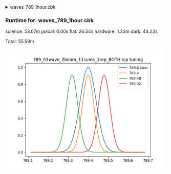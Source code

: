 <details><summary>waves_789_1hour.cbk</summary><blockquote><pre><details><summary>gain_high.rcp</summary><blockquote><pre>gain high
</pre></blockquote></details><details><summary>Exposure_80.rcp</summary><blockquote><pre>exposure 80
</pre></blockquote></details><details><summary>1074_FW.rcp</summary><blockquote><pre>prefilterrange 1074
</pre></blockquote></details><details><summary>setupDark.rcp</summary><blockquote><pre>shut	in
</pre></blockquote></details><details><summary>dark_01wave_1beam_11sums_10rep_BOTH.rcp</summary><blockquote><pre>shut	in
data	rcam	both	656.28	11
data	rcam	both	656.28	11
data	rcam	both	656.28	11
data	rcam	both	656.28	11
data	rcam	both	656.28	11
data	rcam	both	656.28	11
data	rcam	both	656.28	11
data	rcam	both	656.28	11
data	rcam	both	656.28	11
data	rcam	both	656.28	11
</pre></blockquote></details><details><summary>setupFlat.rcp</summary><blockquote><pre>diffuser  in
cover out
occ		out
shut	out
calib	out
</pre></blockquote></details><details><summary>789_03wave_2beam_11sums_1rep_BOTH.rcp</summary><blockquote><pre>data	rcam	both	 789.32	   11
data	rcam	both	 789.40	   11
data	rcam	both	 789.48	   11
data	tcam	both	 789.32	   11
data	tcam	both	 789.40	   11
data	tcam	both	 789.48	   11
</pre></blockquote></details><details><summary>setupObserving.rcp</summary><blockquote><pre>shut in
cover out
calib	out
occ		in
diffuser out
shut	out
</pre></blockquote></details><details><summary>789_03wave_2beam_11sums_1rep_BOTH.rcp</summary><blockquote><pre>data	rcam	both	 789.32	   11
data	rcam	both	 789.40	   11
data	rcam	both	 789.48	   11
data	tcam	both	 789.32	   11
data	tcam	both	 789.40	   11
data	tcam	both	 789.48	   11
</pre></blockquote></details><details><summary>789_03wave_2beam_11sums_1rep_BOTH.rcp</summary><blockquote><pre>data	rcam	both	 789.32	   11
data	rcam	both	 789.40	   11
data	rcam	both	 789.48	   11
data	tcam	both	 789.32	   11
data	tcam	both	 789.40	   11
data	tcam	both	 789.48	   11
</pre></blockquote></details><details><summary>789_03wave_2beam_11sums_1rep_BOTH.rcp</summary><blockquote><pre>data	rcam	both	 789.32	   11
data	rcam	both	 789.40	   11
data	rcam	both	 789.48	   11
data	tcam	both	 789.32	   11
data	tcam	both	 789.40	   11
data	tcam	both	 789.48	   11
</pre></blockquote></details><details><summary>789_03wave_2beam_11sums_1rep_BOTH.rcp</summary><blockquote><pre>data	rcam	both	 789.32	   11
data	rcam	both	 789.40	   11
data	rcam	both	 789.48	   11
data	tcam	both	 789.32	   11
data	tcam	both	 789.40	   11
data	tcam	both	 789.48	   11
</pre></blockquote></details><details><summary>789_03wave_2beam_11sums_1rep_BOTH.rcp</summary><blockquote><pre>data	rcam	both	 789.32	   11
data	rcam	both	 789.40	   11
data	rcam	both	 789.48	   11
data	tcam	both	 789.32	   11
data	tcam	both	 789.40	   11
data	tcam	both	 789.48	   11
</pre></blockquote></details><details><summary>789_03wave_2beam_11sums_1rep_BOTH.rcp</summary><blockquote><pre>data	rcam	both	 789.32	   11
data	rcam	both	 789.40	   11
data	rcam	both	 789.48	   11
data	tcam	both	 789.32	   11
data	tcam	both	 789.40	   11
data	tcam	both	 789.48	   11
</pre></blockquote></details><details><summary>789_03wave_2beam_11sums_1rep_BOTH.rcp</summary><blockquote><pre>data	rcam	both	 789.32	   11
data	rcam	both	 789.40	   11
data	rcam	both	 789.48	   11
data	tcam	both	 789.32	   11
data	tcam	both	 789.40	   11
data	tcam	both	 789.48	   11
</pre></blockquote></details><details><summary>789_03wave_2beam_11sums_1rep_BOTH.rcp</summary><blockquote><pre>data	rcam	both	 789.32	   11
data	rcam	both	 789.40	   11
data	rcam	both	 789.48	   11
data	tcam	both	 789.32	   11
data	tcam	both	 789.40	   11
data	tcam	both	 789.48	   11
</pre></blockquote></details><details><summary>789_03wave_2beam_11sums_1rep_BOTH.rcp</summary><blockquote><pre>data	rcam	both	 789.32	   11
data	rcam	both	 789.40	   11
data	rcam	both	 789.48	   11
data	tcam	both	 789.32	   11
data	tcam	both	 789.40	   11
data	tcam	both	 789.48	   11
</pre></blockquote></details><details><summary>789_03wave_2beam_11sums_1rep_BOTH.rcp</summary><blockquote><pre>data	rcam	both	 789.32	   11
data	rcam	both	 789.40	   11
data	rcam	both	 789.48	   11
data	tcam	both	 789.32	   11
data	tcam	both	 789.40	   11
data	tcam	both	 789.48	   11
</pre></blockquote></details><details><summary>789_03wave_2beam_11sums_1rep_BOTH.rcp</summary><blockquote><pre>data	rcam	both	 789.32	   11
data	rcam	both	 789.40	   11
data	rcam	both	 789.48	   11
data	tcam	both	 789.32	   11
data	tcam	both	 789.40	   11
data	tcam	both	 789.48	   11
</pre></blockquote></details><details><summary>789_03wave_2beam_11sums_1rep_BOTH.rcp</summary><blockquote><pre>data	rcam	both	 789.32	   11
data	rcam	both	 789.40	   11
data	rcam	both	 789.48	   11
data	tcam	both	 789.32	   11
data	tcam	both	 789.40	   11
data	tcam	both	 789.48	   11
</pre></blockquote></details><details><summary>789_03wave_2beam_11sums_1rep_BOTH.rcp</summary><blockquote><pre>data	rcam	both	 789.32	   11
data	rcam	both	 789.40	   11
data	rcam	both	 789.48	   11
data	tcam	both	 789.32	   11
data	tcam	both	 789.40	   11
data	tcam	both	 789.48	   11
</pre></blockquote></details><details><summary>789_03wave_2beam_11sums_1rep_BOTH.rcp</summary><blockquote><pre>data	rcam	both	 789.32	   11
data	rcam	both	 789.40	   11
data	rcam	both	 789.48	   11
data	tcam	both	 789.32	   11
data	tcam	both	 789.40	   11
data	tcam	both	 789.48	   11
</pre></blockquote></details><details><summary>789_03wave_2beam_11sums_1rep_BOTH.rcp</summary><blockquote><pre>data	rcam	both	 789.32	   11
data	rcam	both	 789.40	   11
data	rcam	both	 789.48	   11
data	tcam	both	 789.32	   11
data	tcam	both	 789.40	   11
data	tcam	both	 789.48	   11
</pre></blockquote></details><details><summary>789_03wave_2beam_11sums_1rep_BOTH.rcp</summary><blockquote><pre>data	rcam	both	 789.32	   11
data	rcam	both	 789.40	   11
data	rcam	both	 789.48	   11
data	tcam	both	 789.32	   11
data	tcam	both	 789.40	   11
data	tcam	both	 789.48	   11
</pre></blockquote></details><details><summary>789_03wave_2beam_11sums_1rep_BOTH.rcp</summary><blockquote><pre>data	rcam	both	 789.32	   11
data	rcam	both	 789.40	   11
data	rcam	both	 789.48	   11
data	tcam	both	 789.32	   11
data	tcam	both	 789.40	   11
data	tcam	both	 789.48	   11
</pre></blockquote></details><details><summary>789_03wave_2beam_11sums_1rep_BOTH.rcp</summary><blockquote><pre>data	rcam	both	 789.32	   11
data	rcam	both	 789.40	   11
data	rcam	both	 789.48	   11
data	tcam	both	 789.32	   11
data	tcam	both	 789.40	   11
data	tcam	both	 789.48	   11
</pre></blockquote></details><details><summary>789_03wave_2beam_11sums_1rep_BOTH.rcp</summary><blockquote><pre>data	rcam	both	 789.32	   11
data	rcam	both	 789.40	   11
data	rcam	both	 789.48	   11
data	tcam	both	 789.32	   11
data	tcam	both	 789.40	   11
data	tcam	both	 789.48	   11
</pre></blockquote></details><details><summary>789_03wave_2beam_11sums_1rep_BOTH.rcp</summary><blockquote><pre>data	rcam	both	 789.32	   11
data	rcam	both	 789.40	   11
data	rcam	both	 789.48	   11
data	tcam	both	 789.32	   11
data	tcam	both	 789.40	   11
data	tcam	both	 789.48	   11
</pre></blockquote></details><details><summary>789_03wave_2beam_11sums_1rep_BOTH.rcp</summary><blockquote><pre>data	rcam	both	 789.32	   11
data	rcam	both	 789.40	   11
data	rcam	both	 789.48	   11
data	tcam	both	 789.32	   11
data	tcam	both	 789.40	   11
data	tcam	both	 789.48	   11
</pre></blockquote></details><details><summary>789_03wave_2beam_11sums_1rep_BOTH.rcp</summary><blockquote><pre>data	rcam	both	 789.32	   11
data	rcam	both	 789.40	   11
data	rcam	both	 789.48	   11
data	tcam	both	 789.32	   11
data	tcam	both	 789.40	   11
data	tcam	both	 789.48	   11
</pre></blockquote></details><details><summary>789_03wave_2beam_11sums_1rep_BOTH.rcp</summary><blockquote><pre>data	rcam	both	 789.32	   11
data	rcam	both	 789.40	   11
data	rcam	both	 789.48	   11
data	tcam	both	 789.32	   11
data	tcam	both	 789.40	   11
data	tcam	both	 789.48	   11
</pre></blockquote></details><details><summary>789_03wave_2beam_11sums_1rep_BOTH.rcp</summary><blockquote><pre>data	rcam	both	 789.32	   11
data	rcam	both	 789.40	   11
data	rcam	both	 789.48	   11
data	tcam	both	 789.32	   11
data	tcam	both	 789.40	   11
data	tcam	both	 789.48	   11
</pre></blockquote></details><details><summary>789_03wave_2beam_11sums_1rep_BOTH.rcp</summary><blockquote><pre>data	rcam	both	 789.32	   11
data	rcam	both	 789.40	   11
data	rcam	both	 789.48	   11
data	tcam	both	 789.32	   11
data	tcam	both	 789.40	   11
data	tcam	both	 789.48	   11
</pre></blockquote></details><details><summary>789_03wave_2beam_11sums_1rep_BOTH.rcp</summary><blockquote><pre>data	rcam	both	 789.32	   11
data	rcam	both	 789.40	   11
data	rcam	both	 789.48	   11
data	tcam	both	 789.32	   11
data	tcam	both	 789.40	   11
data	tcam	both	 789.48	   11
</pre></blockquote></details><details><summary>789_03wave_2beam_11sums_1rep_BOTH.rcp</summary><blockquote><pre>data	rcam	both	 789.32	   11
data	rcam	both	 789.40	   11
data	rcam	both	 789.48	   11
data	tcam	both	 789.32	   11
data	tcam	both	 789.40	   11
data	tcam	both	 789.48	   11
</pre></blockquote></details><details><summary>789_03wave_2beam_11sums_1rep_BOTH.rcp</summary><blockquote><pre>data	rcam	both	 789.32	   11
data	rcam	both	 789.40	   11
data	rcam	both	 789.48	   11
data	tcam	both	 789.32	   11
data	tcam	both	 789.40	   11
data	tcam	both	 789.48	   11
</pre></blockquote></details><details><summary>789_03wave_2beam_11sums_1rep_BOTH.rcp</summary><blockquote><pre>data	rcam	both	 789.32	   11
data	rcam	both	 789.40	   11
data	rcam	both	 789.48	   11
data	tcam	both	 789.32	   11
data	tcam	both	 789.40	   11
data	tcam	both	 789.48	   11
</pre></blockquote></details><details><summary>789_03wave_2beam_11sums_1rep_BOTH.rcp</summary><blockquote><pre>data	rcam	both	 789.32	   11
data	rcam	both	 789.40	   11
data	rcam	both	 789.48	   11
data	tcam	both	 789.32	   11
data	tcam	both	 789.40	   11
data	tcam	both	 789.48	   11
</pre></blockquote></details><details><summary>789_03wave_2beam_11sums_1rep_BOTH.rcp</summary><blockquote><pre>data	rcam	both	 789.32	   11
data	rcam	both	 789.40	   11
data	rcam	both	 789.48	   11
data	tcam	both	 789.32	   11
data	tcam	both	 789.40	   11
data	tcam	both	 789.48	   11
</pre></blockquote></details><details><summary>789_03wave_2beam_11sums_1rep_BOTH.rcp</summary><blockquote><pre>data	rcam	both	 789.32	   11
data	rcam	both	 789.40	   11
data	rcam	both	 789.48	   11
data	tcam	both	 789.32	   11
data	tcam	both	 789.40	   11
data	tcam	both	 789.48	   11
</pre></blockquote></details><details><summary>789_03wave_2beam_11sums_1rep_BOTH.rcp</summary><blockquote><pre>data	rcam	both	 789.32	   11
data	rcam	both	 789.40	   11
data	rcam	both	 789.48	   11
data	tcam	both	 789.32	   11
data	tcam	both	 789.40	   11
data	tcam	both	 789.48	   11
</pre></blockquote></details><details><summary>789_03wave_2beam_11sums_1rep_BOTH.rcp</summary><blockquote><pre>data	rcam	both	 789.32	   11
data	rcam	both	 789.40	   11
data	rcam	both	 789.48	   11
data	tcam	both	 789.32	   11
data	tcam	both	 789.40	   11
data	tcam	both	 789.48	   11
</pre></blockquote></details><details><summary>789_03wave_2beam_11sums_1rep_BOTH.rcp</summary><blockquote><pre>data	rcam	both	 789.32	   11
data	rcam	both	 789.40	   11
data	rcam	both	 789.48	   11
data	tcam	both	 789.32	   11
data	tcam	both	 789.40	   11
data	tcam	both	 789.48	   11
</pre></blockquote></details><details><summary>789_03wave_2beam_11sums_1rep_BOTH.rcp</summary><blockquote><pre>data	rcam	both	 789.32	   11
data	rcam	both	 789.40	   11
data	rcam	both	 789.48	   11
data	tcam	both	 789.32	   11
data	tcam	both	 789.40	   11
data	tcam	both	 789.48	   11
</pre></blockquote></details><details><summary>789_03wave_2beam_11sums_1rep_BOTH.rcp</summary><blockquote><pre>data	rcam	both	 789.32	   11
data	rcam	both	 789.40	   11
data	rcam	both	 789.48	   11
data	tcam	both	 789.32	   11
data	tcam	both	 789.40	   11
data	tcam	both	 789.48	   11
</pre></blockquote></details><details><summary>789_03wave_2beam_11sums_1rep_BOTH.rcp</summary><blockquote><pre>data	rcam	both	 789.32	   11
data	rcam	both	 789.40	   11
data	rcam	both	 789.48	   11
data	tcam	both	 789.32	   11
data	tcam	both	 789.40	   11
data	tcam	both	 789.48	   11
</pre></blockquote></details><details><summary>789_03wave_2beam_11sums_1rep_BOTH.rcp</summary><blockquote><pre>data	rcam	both	 789.32	   11
data	rcam	both	 789.40	   11
data	rcam	both	 789.48	   11
data	tcam	both	 789.32	   11
data	tcam	both	 789.40	   11
data	tcam	both	 789.48	   11
</pre></blockquote></details><details><summary>789_03wave_2beam_11sums_1rep_BOTH.rcp</summary><blockquote><pre>data	rcam	both	 789.32	   11
data	rcam	both	 789.40	   11
data	rcam	both	 789.48	   11
data	tcam	both	 789.32	   11
data	tcam	both	 789.40	   11
data	tcam	both	 789.48	   11
</pre></blockquote></details><details><summary>789_03wave_2beam_11sums_1rep_BOTH.rcp</summary><blockquote><pre>data	rcam	both	 789.32	   11
data	rcam	both	 789.40	   11
data	rcam	both	 789.48	   11
data	tcam	both	 789.32	   11
data	tcam	both	 789.40	   11
data	tcam	both	 789.48	   11
</pre></blockquote></details><details><summary>789_03wave_2beam_11sums_1rep_BOTH.rcp</summary><blockquote><pre>data	rcam	both	 789.32	   11
data	rcam	both	 789.40	   11
data	rcam	both	 789.48	   11
data	tcam	both	 789.32	   11
data	tcam	both	 789.40	   11
data	tcam	both	 789.48	   11
</pre></blockquote></details><details><summary>789_03wave_2beam_11sums_1rep_BOTH.rcp</summary><blockquote><pre>data	rcam	both	 789.32	   11
data	rcam	both	 789.40	   11
data	rcam	both	 789.48	   11
data	tcam	both	 789.32	   11
data	tcam	both	 789.40	   11
data	tcam	both	 789.48	   11
</pre></blockquote></details><details><summary>789_03wave_2beam_11sums_1rep_BOTH.rcp</summary><blockquote><pre>data	rcam	both	 789.32	   11
data	rcam	both	 789.40	   11
data	rcam	both	 789.48	   11
data	tcam	both	 789.32	   11
data	tcam	both	 789.40	   11
data	tcam	both	 789.48	   11
</pre></blockquote></details><details><summary>789_03wave_2beam_11sums_1rep_BOTH.rcp</summary><blockquote><pre>data	rcam	both	 789.32	   11
data	rcam	both	 789.40	   11
data	rcam	both	 789.48	   11
data	tcam	both	 789.32	   11
data	tcam	both	 789.40	   11
data	tcam	both	 789.48	   11
</pre></blockquote></details><details><summary>789_03wave_2beam_11sums_1rep_BOTH.rcp</summary><blockquote><pre>data	rcam	both	 789.32	   11
data	rcam	both	 789.40	   11
data	rcam	both	 789.48	   11
data	tcam	both	 789.32	   11
data	tcam	both	 789.40	   11
data	tcam	both	 789.48	   11
</pre></blockquote></details><details><summary>789_03wave_2beam_11sums_1rep_BOTH.rcp</summary><blockquote><pre>data	rcam	both	 789.32	   11
data	rcam	both	 789.40	   11
data	rcam	both	 789.48	   11
data	tcam	both	 789.32	   11
data	tcam	both	 789.40	   11
data	tcam	both	 789.48	   11
</pre></blockquote></details><details><summary>789_03wave_2beam_11sums_1rep_BOTH.rcp</summary><blockquote><pre>data	rcam	both	 789.32	   11
data	rcam	both	 789.40	   11
data	rcam	both	 789.48	   11
data	tcam	both	 789.32	   11
data	tcam	both	 789.40	   11
data	tcam	both	 789.48	   11
</pre></blockquote></details><details><summary>789_03wave_2beam_11sums_1rep_BOTH.rcp</summary><blockquote><pre>data	rcam	both	 789.32	   11
data	rcam	both	 789.40	   11
data	rcam	both	 789.48	   11
data	tcam	both	 789.32	   11
data	tcam	both	 789.40	   11
data	tcam	both	 789.48	   11
</pre></blockquote></details><details><summary>789_03wave_2beam_11sums_1rep_BOTH.rcp</summary><blockquote><pre>data	rcam	both	 789.32	   11
data	rcam	both	 789.40	   11
data	rcam	both	 789.48	   11
data	tcam	both	 789.32	   11
data	tcam	both	 789.40	   11
data	tcam	both	 789.48	   11
</pre></blockquote></details><details><summary>789_03wave_2beam_11sums_1rep_BOTH.rcp</summary><blockquote><pre>data	rcam	both	 789.32	   11
data	rcam	both	 789.40	   11
data	rcam	both	 789.48	   11
data	tcam	both	 789.32	   11
data	tcam	both	 789.40	   11
data	tcam	both	 789.48	   11
</pre></blockquote></details><details><summary>789_03wave_2beam_11sums_1rep_BOTH.rcp</summary><blockquote><pre>data	rcam	both	 789.32	   11
data	rcam	both	 789.40	   11
data	rcam	both	 789.48	   11
data	tcam	both	 789.32	   11
data	tcam	both	 789.40	   11
data	tcam	both	 789.48	   11
</pre></blockquote></details><details><summary>789_03wave_2beam_11sums_1rep_BOTH.rcp</summary><blockquote><pre>data	rcam	both	 789.32	   11
data	rcam	both	 789.40	   11
data	rcam	both	 789.48	   11
data	tcam	both	 789.32	   11
data	tcam	both	 789.40	   11
data	tcam	both	 789.48	   11
</pre></blockquote></details><details><summary>789_03wave_2beam_11sums_1rep_BOTH.rcp</summary><blockquote><pre>data	rcam	both	 789.32	   11
data	rcam	both	 789.40	   11
data	rcam	both	 789.48	   11
data	tcam	both	 789.32	   11
data	tcam	both	 789.40	   11
data	tcam	both	 789.48	   11
</pre></blockquote></details><details><summary>789_03wave_2beam_11sums_1rep_BOTH.rcp</summary><blockquote><pre>data	rcam	both	 789.32	   11
data	rcam	both	 789.40	   11
data	rcam	both	 789.48	   11
data	tcam	both	 789.32	   11
data	tcam	both	 789.40	   11
data	tcam	both	 789.48	   11
</pre></blockquote></details><details><summary>789_03wave_2beam_11sums_1rep_BOTH.rcp</summary><blockquote><pre>data	rcam	both	 789.32	   11
data	rcam	both	 789.40	   11
data	rcam	both	 789.48	   11
data	tcam	both	 789.32	   11
data	tcam	both	 789.40	   11
data	tcam	both	 789.48	   11
</pre></blockquote></details><details><summary>789_03wave_2beam_11sums_1rep_BOTH.rcp</summary><blockquote><pre>data	rcam	both	 789.32	   11
data	rcam	both	 789.40	   11
data	rcam	both	 789.48	   11
data	tcam	both	 789.32	   11
data	tcam	both	 789.40	   11
data	tcam	both	 789.48	   11
</pre></blockquote></details><details><summary>789_03wave_2beam_11sums_1rep_BOTH.rcp</summary><blockquote><pre>data	rcam	both	 789.32	   11
data	rcam	both	 789.40	   11
data	rcam	both	 789.48	   11
data	tcam	both	 789.32	   11
data	tcam	both	 789.40	   11
data	tcam	both	 789.48	   11
</pre></blockquote></details><details><summary>789_03wave_2beam_11sums_1rep_BOTH.rcp</summary><blockquote><pre>data	rcam	both	 789.32	   11
data	rcam	both	 789.40	   11
data	rcam	both	 789.48	   11
data	tcam	both	 789.32	   11
data	tcam	both	 789.40	   11
data	tcam	both	 789.48	   11
</pre></blockquote></details><details><summary>789_03wave_2beam_11sums_1rep_BOTH.rcp</summary><blockquote><pre>data	rcam	both	 789.32	   11
data	rcam	both	 789.40	   11
data	rcam	both	 789.48	   11
data	tcam	both	 789.32	   11
data	tcam	both	 789.40	   11
data	tcam	both	 789.48	   11
</pre></blockquote></details><details><summary>789_03wave_2beam_11sums_1rep_BOTH.rcp</summary><blockquote><pre>data	rcam	both	 789.32	   11
data	rcam	both	 789.40	   11
data	rcam	both	 789.48	   11
data	tcam	both	 789.32	   11
data	tcam	both	 789.40	   11
data	tcam	both	 789.48	   11
</pre></blockquote></details><details><summary>789_03wave_2beam_11sums_1rep_BOTH.rcp</summary><blockquote><pre>data	rcam	both	 789.32	   11
data	rcam	both	 789.40	   11
data	rcam	both	 789.48	   11
data	tcam	both	 789.32	   11
data	tcam	both	 789.40	   11
data	tcam	both	 789.48	   11
</pre></blockquote></details><details><summary>789_03wave_2beam_11sums_1rep_BOTH.rcp</summary><blockquote><pre>data	rcam	both	 789.32	   11
data	rcam	both	 789.40	   11
data	rcam	both	 789.48	   11
data	tcam	both	 789.32	   11
data	tcam	both	 789.40	   11
data	tcam	both	 789.48	   11
</pre></blockquote></details><details><summary>789_03wave_2beam_11sums_1rep_BOTH.rcp</summary><blockquote><pre>data	rcam	both	 789.32	   11
data	rcam	both	 789.40	   11
data	rcam	both	 789.48	   11
data	tcam	both	 789.32	   11
data	tcam	both	 789.40	   11
data	tcam	both	 789.48	   11
</pre></blockquote></details><details><summary>789_03wave_2beam_11sums_1rep_BOTH.rcp</summary><blockquote><pre>data	rcam	both	 789.32	   11
data	rcam	both	 789.40	   11
data	rcam	both	 789.48	   11
data	tcam	both	 789.32	   11
data	tcam	both	 789.40	   11
data	tcam	both	 789.48	   11
</pre></blockquote></details><details><summary>789_03wave_2beam_11sums_1rep_BOTH.rcp</summary><blockquote><pre>data	rcam	both	 789.32	   11
data	rcam	both	 789.40	   11
data	rcam	both	 789.48	   11
data	tcam	both	 789.32	   11
data	tcam	both	 789.40	   11
data	tcam	both	 789.48	   11
</pre></blockquote></details><details><summary>789_03wave_2beam_11sums_1rep_BOTH.rcp</summary><blockquote><pre>data	rcam	both	 789.32	   11
data	rcam	both	 789.40	   11
data	rcam	both	 789.48	   11
data	tcam	both	 789.32	   11
data	tcam	both	 789.40	   11
data	tcam	both	 789.48	   11
</pre></blockquote></details><details><summary>789_03wave_2beam_11sums_1rep_BOTH.rcp</summary><blockquote><pre>data	rcam	both	 789.32	   11
data	rcam	both	 789.40	   11
data	rcam	both	 789.48	   11
data	tcam	both	 789.32	   11
data	tcam	both	 789.40	   11
data	tcam	both	 789.48	   11
</pre></blockquote></details><details><summary>789_03wave_2beam_11sums_1rep_BOTH.rcp</summary><blockquote><pre>data	rcam	both	 789.32	   11
data	rcam	both	 789.40	   11
data	rcam	both	 789.48	   11
data	tcam	both	 789.32	   11
data	tcam	both	 789.40	   11
data	tcam	both	 789.48	   11
</pre></blockquote></details><details><summary>789_03wave_2beam_11sums_1rep_BOTH.rcp</summary><blockquote><pre>data	rcam	both	 789.32	   11
data	rcam	both	 789.40	   11
data	rcam	both	 789.48	   11
data	tcam	both	 789.32	   11
data	tcam	both	 789.40	   11
data	tcam	both	 789.48	   11
</pre></blockquote></details><details><summary>789_03wave_2beam_11sums_1rep_BOTH.rcp</summary><blockquote><pre>data	rcam	both	 789.32	   11
data	rcam	both	 789.40	   11
data	rcam	both	 789.48	   11
data	tcam	both	 789.32	   11
data	tcam	both	 789.40	   11
data	tcam	both	 789.48	   11
</pre></blockquote></details><details><summary>789_03wave_2beam_11sums_1rep_BOTH.rcp</summary><blockquote><pre>data	rcam	both	 789.32	   11
data	rcam	both	 789.40	   11
data	rcam	both	 789.48	   11
data	tcam	both	 789.32	   11
data	tcam	both	 789.40	   11
data	tcam	both	 789.48	   11
</pre></blockquote></details><details><summary>789_03wave_2beam_11sums_1rep_BOTH.rcp</summary><blockquote><pre>data	rcam	both	 789.32	   11
data	rcam	both	 789.40	   11
data	rcam	both	 789.48	   11
data	tcam	both	 789.32	   11
data	tcam	both	 789.40	   11
data	tcam	both	 789.48	   11
</pre></blockquote></details><details><summary>789_03wave_2beam_11sums_1rep_BOTH.rcp</summary><blockquote><pre>data	rcam	both	 789.32	   11
data	rcam	both	 789.40	   11
data	rcam	both	 789.48	   11
data	tcam	both	 789.32	   11
data	tcam	both	 789.40	   11
data	tcam	both	 789.48	   11
</pre></blockquote></details><details><summary>789_03wave_2beam_11sums_1rep_BOTH.rcp</summary><blockquote><pre>data	rcam	both	 789.32	   11
data	rcam	both	 789.40	   11
data	rcam	both	 789.48	   11
data	tcam	both	 789.32	   11
data	tcam	both	 789.40	   11
data	tcam	both	 789.48	   11
</pre></blockquote></details><details><summary>789_03wave_2beam_11sums_1rep_BOTH.rcp</summary><blockquote><pre>data	rcam	both	 789.32	   11
data	rcam	both	 789.40	   11
data	rcam	both	 789.48	   11
data	tcam	both	 789.32	   11
data	tcam	both	 789.40	   11
data	tcam	both	 789.48	   11
</pre></blockquote></details><details><summary>789_03wave_2beam_11sums_1rep_BOTH.rcp</summary><blockquote><pre>data	rcam	both	 789.32	   11
data	rcam	both	 789.40	   11
data	rcam	both	 789.48	   11
data	tcam	both	 789.32	   11
data	tcam	both	 789.40	   11
data	tcam	both	 789.48	   11
</pre></blockquote></details><details><summary>789_03wave_2beam_11sums_1rep_BOTH.rcp</summary><blockquote><pre>data	rcam	both	 789.32	   11
data	rcam	both	 789.40	   11
data	rcam	both	 789.48	   11
data	tcam	both	 789.32	   11
data	tcam	both	 789.40	   11
data	tcam	both	 789.48	   11
</pre></blockquote></details><details><summary>789_03wave_2beam_11sums_1rep_BOTH.rcp</summary><blockquote><pre>data	rcam	both	 789.32	   11
data	rcam	both	 789.40	   11
data	rcam	both	 789.48	   11
data	tcam	both	 789.32	   11
data	tcam	both	 789.40	   11
data	tcam	both	 789.48	   11
</pre></blockquote></details><details><summary>789_03wave_2beam_11sums_1rep_BOTH.rcp</summary><blockquote><pre>data	rcam	both	 789.32	   11
data	rcam	both	 789.40	   11
data	rcam	both	 789.48	   11
data	tcam	both	 789.32	   11
data	tcam	both	 789.40	   11
data	tcam	both	 789.48	   11
</pre></blockquote></details><details><summary>789_03wave_2beam_11sums_1rep_BOTH.rcp</summary><blockquote><pre>data	rcam	both	 789.32	   11
data	rcam	both	 789.40	   11
data	rcam	both	 789.48	   11
data	tcam	both	 789.32	   11
data	tcam	both	 789.40	   11
data	tcam	both	 789.48	   11
</pre></blockquote></details><details><summary>789_03wave_2beam_11sums_1rep_BOTH.rcp</summary><blockquote><pre>data	rcam	both	 789.32	   11
data	rcam	both	 789.40	   11
data	rcam	both	 789.48	   11
data	tcam	both	 789.32	   11
data	tcam	both	 789.40	   11
data	tcam	both	 789.48	   11
</pre></blockquote></details><details><summary>789_03wave_2beam_11sums_1rep_BOTH.rcp</summary><blockquote><pre>data	rcam	both	 789.32	   11
data	rcam	both	 789.40	   11
data	rcam	both	 789.48	   11
data	tcam	both	 789.32	   11
data	tcam	both	 789.40	   11
data	tcam	both	 789.48	   11
</pre></blockquote></details><details><summary>789_03wave_2beam_11sums_1rep_BOTH.rcp</summary><blockquote><pre>data	rcam	both	 789.32	   11
data	rcam	both	 789.40	   11
data	rcam	both	 789.48	   11
data	tcam	both	 789.32	   11
data	tcam	both	 789.40	   11
data	tcam	both	 789.48	   11
</pre></blockquote></details><details><summary>789_03wave_2beam_11sums_1rep_BOTH.rcp</summary><blockquote><pre>data	rcam	both	 789.32	   11
data	rcam	both	 789.40	   11
data	rcam	both	 789.48	   11
data	tcam	both	 789.32	   11
data	tcam	both	 789.40	   11
data	tcam	both	 789.48	   11
</pre></blockquote></details><details><summary>789_03wave_2beam_11sums_1rep_BOTH.rcp</summary><blockquote><pre>data	rcam	both	 789.32	   11
data	rcam	both	 789.40	   11
data	rcam	both	 789.48	   11
data	tcam	both	 789.32	   11
data	tcam	both	 789.40	   11
data	tcam	both	 789.48	   11
</pre></blockquote></details><details><summary>789_03wave_2beam_11sums_1rep_BOTH.rcp</summary><blockquote><pre>data	rcam	both	 789.32	   11
data	rcam	both	 789.40	   11
data	rcam	both	 789.48	   11
data	tcam	both	 789.32	   11
data	tcam	both	 789.40	   11
data	tcam	both	 789.48	   11
</pre></blockquote></details><details><summary>789_03wave_2beam_11sums_1rep_BOTH.rcp</summary><blockquote><pre>data	rcam	both	 789.32	   11
data	rcam	both	 789.40	   11
data	rcam	both	 789.48	   11
data	tcam	both	 789.32	   11
data	tcam	both	 789.40	   11
data	tcam	both	 789.48	   11
</pre></blockquote></details><details><summary>789_03wave_2beam_11sums_1rep_BOTH.rcp</summary><blockquote><pre>data	rcam	both	 789.32	   11
data	rcam	both	 789.40	   11
data	rcam	both	 789.48	   11
data	tcam	both	 789.32	   11
data	tcam	both	 789.40	   11
data	tcam	both	 789.48	   11
</pre></blockquote></details><details><summary>789_03wave_2beam_11sums_1rep_BOTH.rcp</summary><blockquote><pre>data	rcam	both	 789.32	   11
data	rcam	both	 789.40	   11
data	rcam	both	 789.48	   11
data	tcam	both	 789.32	   11
data	tcam	both	 789.40	   11
data	tcam	both	 789.48	   11
</pre></blockquote></details><details><summary>789_03wave_2beam_11sums_1rep_BOTH.rcp</summary><blockquote><pre>data	rcam	both	 789.32	   11
data	rcam	both	 789.40	   11
data	rcam	both	 789.48	   11
data	tcam	both	 789.32	   11
data	tcam	both	 789.40	   11
data	tcam	both	 789.48	   11
</pre></blockquote></details><details><summary>789_03wave_2beam_11sums_1rep_BOTH.rcp</summary><blockquote><pre>data	rcam	both	 789.32	   11
data	rcam	both	 789.40	   11
data	rcam	both	 789.48	   11
data	tcam	both	 789.32	   11
data	tcam	both	 789.40	   11
data	tcam	both	 789.48	   11
</pre></blockquote></details><details><summary>789_03wave_2beam_11sums_1rep_BOTH.rcp</summary><blockquote><pre>data	rcam	both	 789.32	   11
data	rcam	both	 789.40	   11
data	rcam	both	 789.48	   11
data	tcam	both	 789.32	   11
data	tcam	both	 789.40	   11
data	tcam	both	 789.48	   11
</pre></blockquote></details><details><summary>789_03wave_2beam_11sums_1rep_BOTH.rcp</summary><blockquote><pre>data	rcam	both	 789.32	   11
data	rcam	both	 789.40	   11
data	rcam	both	 789.48	   11
data	tcam	both	 789.32	   11
data	tcam	both	 789.40	   11
data	tcam	both	 789.48	   11
</pre></blockquote></details><details><summary>789_03wave_2beam_11sums_1rep_BOTH.rcp</summary><blockquote><pre>data	rcam	both	 789.32	   11
data	rcam	both	 789.40	   11
data	rcam	both	 789.48	   11
data	tcam	both	 789.32	   11
data	tcam	both	 789.40	   11
data	tcam	both	 789.48	   11
</pre></blockquote></details><details><summary>789_03wave_2beam_11sums_1rep_BOTH.rcp</summary><blockquote><pre>data	rcam	both	 789.32	   11
data	rcam	both	 789.40	   11
data	rcam	both	 789.48	   11
data	tcam	both	 789.32	   11
data	tcam	both	 789.40	   11
data	tcam	both	 789.48	   11
</pre></blockquote></details><details><summary>789_03wave_2beam_11sums_1rep_BOTH.rcp</summary><blockquote><pre>data	rcam	both	 789.32	   11
data	rcam	both	 789.40	   11
data	rcam	both	 789.48	   11
data	tcam	both	 789.32	   11
data	tcam	both	 789.40	   11
data	tcam	both	 789.48	   11
</pre></blockquote></details><details><summary>789_03wave_2beam_11sums_1rep_BOTH.rcp</summary><blockquote><pre>data	rcam	both	 789.32	   11
data	rcam	both	 789.40	   11
data	rcam	both	 789.48	   11
data	tcam	both	 789.32	   11
data	tcam	both	 789.40	   11
data	tcam	both	 789.48	   11
</pre></blockquote></details><details><summary>789_03wave_2beam_11sums_1rep_BOTH.rcp</summary><blockquote><pre>data	rcam	both	 789.32	   11
data	rcam	both	 789.40	   11
data	rcam	both	 789.48	   11
data	tcam	both	 789.32	   11
data	tcam	both	 789.40	   11
data	tcam	both	 789.48	   11
</pre></blockquote></details><details><summary>789_03wave_2beam_11sums_1rep_BOTH.rcp</summary><blockquote><pre>data	rcam	both	 789.32	   11
data	rcam	both	 789.40	   11
data	rcam	both	 789.48	   11
data	tcam	both	 789.32	   11
data	tcam	both	 789.40	   11
data	tcam	both	 789.48	   11
</pre></blockquote></details><details><summary>789_03wave_2beam_11sums_1rep_BOTH.rcp</summary><blockquote><pre>data	rcam	both	 789.32	   11
data	rcam	both	 789.40	   11
data	rcam	both	 789.48	   11
data	tcam	both	 789.32	   11
data	tcam	both	 789.40	   11
data	tcam	both	 789.48	   11
</pre></blockquote></details><details><summary>789_03wave_2beam_11sums_1rep_BOTH.rcp</summary><blockquote><pre>data	rcam	both	 789.32	   11
data	rcam	both	 789.40	   11
data	rcam	both	 789.48	   11
data	tcam	both	 789.32	   11
data	tcam	both	 789.40	   11
data	tcam	both	 789.48	   11
</pre></blockquote></details><details><summary>789_03wave_2beam_11sums_1rep_BOTH.rcp</summary><blockquote><pre>data	rcam	both	 789.32	   11
data	rcam	both	 789.40	   11
data	rcam	both	 789.48	   11
data	tcam	both	 789.32	   11
data	tcam	both	 789.40	   11
data	tcam	both	 789.48	   11
</pre></blockquote></details><details><summary>789_03wave_2beam_11sums_1rep_BOTH.rcp</summary><blockquote><pre>data	rcam	both	 789.32	   11
data	rcam	both	 789.40	   11
data	rcam	both	 789.48	   11
data	tcam	both	 789.32	   11
data	tcam	both	 789.40	   11
data	tcam	both	 789.48	   11
</pre></blockquote></details><details><summary>789_03wave_2beam_11sums_1rep_BOTH.rcp</summary><blockquote><pre>data	rcam	both	 789.32	   11
data	rcam	both	 789.40	   11
data	rcam	both	 789.48	   11
data	tcam	both	 789.32	   11
data	tcam	both	 789.40	   11
data	tcam	both	 789.48	   11
</pre></blockquote></details><details><summary>789_03wave_2beam_11sums_1rep_BOTH.rcp</summary><blockquote><pre>data	rcam	both	 789.32	   11
data	rcam	both	 789.40	   11
data	rcam	both	 789.48	   11
data	tcam	both	 789.32	   11
data	tcam	both	 789.40	   11
data	tcam	both	 789.48	   11
</pre></blockquote></details><details><summary>789_03wave_2beam_11sums_1rep_BOTH.rcp</summary><blockquote><pre>data	rcam	both	 789.32	   11
data	rcam	both	 789.40	   11
data	rcam	both	 789.48	   11
data	tcam	both	 789.32	   11
data	tcam	both	 789.40	   11
data	tcam	both	 789.48	   11
</pre></blockquote></details><details><summary>789_03wave_2beam_11sums_1rep_BOTH.rcp</summary><blockquote><pre>data	rcam	both	 789.32	   11
data	rcam	both	 789.40	   11
data	rcam	both	 789.48	   11
data	tcam	both	 789.32	   11
data	tcam	both	 789.40	   11
data	tcam	both	 789.48	   11
</pre></blockquote></details><details><summary>789_03wave_2beam_11sums_1rep_BOTH.rcp</summary><blockquote><pre>data	rcam	both	 789.32	   11
data	rcam	both	 789.40	   11
data	rcam	both	 789.48	   11
data	tcam	both	 789.32	   11
data	tcam	both	 789.40	   11
data	tcam	both	 789.48	   11
</pre></blockquote></details><details><summary>789_03wave_2beam_11sums_1rep_BOTH.rcp</summary><blockquote><pre>data	rcam	both	 789.32	   11
data	rcam	both	 789.40	   11
data	rcam	both	 789.48	   11
data	tcam	both	 789.32	   11
data	tcam	both	 789.40	   11
data	tcam	both	 789.48	   11
</pre></blockquote></details><details><summary>789_03wave_2beam_11sums_1rep_BOTH.rcp</summary><blockquote><pre>data	rcam	both	 789.32	   11
data	rcam	both	 789.40	   11
data	rcam	both	 789.48	   11
data	tcam	both	 789.32	   11
data	tcam	both	 789.40	   11
data	tcam	both	 789.48	   11
</pre></blockquote></details><details><summary>789_03wave_2beam_11sums_1rep_BOTH.rcp</summary><blockquote><pre>data	rcam	both	 789.32	   11
data	rcam	both	 789.40	   11
data	rcam	both	 789.48	   11
data	tcam	both	 789.32	   11
data	tcam	both	 789.40	   11
data	tcam	both	 789.48	   11
</pre></blockquote></details><details><summary>789_03wave_2beam_11sums_1rep_BOTH.rcp</summary><blockquote><pre>data	rcam	both	 789.32	   11
data	rcam	both	 789.40	   11
data	rcam	both	 789.48	   11
data	tcam	both	 789.32	   11
data	tcam	both	 789.40	   11
data	tcam	both	 789.48	   11
</pre></blockquote></details><details><summary>789_03wave_2beam_11sums_1rep_BOTH.rcp</summary><blockquote><pre>data	rcam	both	 789.32	   11
data	rcam	both	 789.40	   11
data	rcam	both	 789.48	   11
data	tcam	both	 789.32	   11
data	tcam	both	 789.40	   11
data	tcam	both	 789.48	   11
</pre></blockquote></details><details><summary>789_03wave_2beam_11sums_1rep_BOTH.rcp</summary><blockquote><pre>data	rcam	both	 789.32	   11
data	rcam	both	 789.40	   11
data	rcam	both	 789.48	   11
data	tcam	both	 789.32	   11
data	tcam	both	 789.40	   11
data	tcam	both	 789.48	   11
</pre></blockquote></details><details><summary>789_03wave_2beam_11sums_1rep_BOTH.rcp</summary><blockquote><pre>data	rcam	both	 789.32	   11
data	rcam	both	 789.40	   11
data	rcam	both	 789.48	   11
data	tcam	both	 789.32	   11
data	tcam	both	 789.40	   11
data	tcam	both	 789.48	   11
</pre></blockquote></details><details><summary>789_03wave_2beam_11sums_1rep_BOTH.rcp</summary><blockquote><pre>data	rcam	both	 789.32	   11
data	rcam	both	 789.40	   11
data	rcam	both	 789.48	   11
data	tcam	both	 789.32	   11
data	tcam	both	 789.40	   11
data	tcam	both	 789.48	   11
</pre></blockquote></details><details><summary>789_03wave_2beam_11sums_1rep_BOTH.rcp</summary><blockquote><pre>data	rcam	both	 789.32	   11
data	rcam	both	 789.40	   11
data	rcam	both	 789.48	   11
data	tcam	both	 789.32	   11
data	tcam	both	 789.40	   11
data	tcam	both	 789.48	   11
</pre></blockquote></details><details><summary>789_03wave_2beam_11sums_1rep_BOTH.rcp</summary><blockquote><pre>data	rcam	both	 789.32	   11
data	rcam	both	 789.40	   11
data	rcam	both	 789.48	   11
data	tcam	both	 789.32	   11
data	tcam	both	 789.40	   11
data	tcam	both	 789.48	   11
</pre></blockquote></details><details><summary>789_03wave_2beam_11sums_1rep_BOTH.rcp</summary><blockquote><pre>data	rcam	both	 789.32	   11
data	rcam	both	 789.40	   11
data	rcam	both	 789.48	   11
data	tcam	both	 789.32	   11
data	tcam	both	 789.40	   11
data	tcam	both	 789.48	   11
</pre></blockquote></details></pre></blockquote></details><h3>Runtime for: waves_789_1hour.cbk      </h3>

  science: 53.07m  polcal: 0.00s  flat: 26.54s  hardware: 1.33m  dark: 44.23s

  Total: 55.59m


 ![789_03wave_2beam_11sums_1rep_BOTH.rcp](tuningplots\\789_03wave_2beam_11sums_1rep_BOTH.rcp.png)